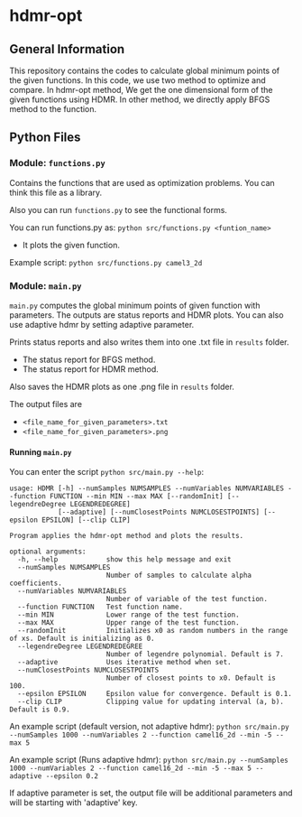# hdmr-opt
## General Information
This repository contains the codes to calculate global minimum points of the given functions. In this code, we use two method to optimize and compare. In hdmr-opt method, We get the one dimensional form of the given functions using HDMR. In other method, we directly apply BFGS method to the function.

## Python Files

### Module: `functions.py`

Contains the functions that are used as optimization problems. You can think this file as a library.

Also you can run `functions.py` to see the functional forms.

You can run functions.py as: `python src/functions.py <funtion_name>`
- It plots the given function.

Example script: `python src/functions.py camel3_2d`

### Module: `main.py`

`main.py` computes the global minimum points of given function with parameters. The outputs are status reports and HDMR plots. You can also use adaptive hdmr by setting adaptive parameter.

Prints status reports and also writes them into one .txt file in `results` folder.
- The status report for BFGS method.
- The status report for HDMR method.

Also saves the HDMR plots as one .png file in `results` folder.

The output files are 
- `<file_name_for_given_parameters>.txt`
- `<file_name_for_given_parameters>.png`

#### Running `main.py`
You can enter the script `python src/main.py --help`:

```
usage: HDMR [-h] --numSamples NUMSAMPLES --numVariables NUMVARIABLES --function FUNCTION --min MIN --max MAX [--randomInit] [--legendreDegree LEGENDREDEGREE]
            [--adaptive] [--numClosestPoints NUMCLOSESTPOINTS] [--epsilon EPSILON] [--clip CLIP]

Program applies the hdmr-opt method and plots the results.

optional arguments:
  -h, --help            show this help message and exit
  --numSamples NUMSAMPLES
                        Number of samples to calculate alpha coefficients.
  --numVariables NUMVARIABLES
                        Number of variable of the test function.
  --function FUNCTION   Test function name.
  --min MIN             Lower range of the test function.
  --max MAX             Upper range of the test function.
  --randomInit          Initializes x0 as random numbers in the range of xs. Default is initializing as 0.
  --legendreDegree LEGENDREDEGREE
                        Number of legendre polynomial. Default is 7.
  --adaptive            Uses iterative method when set.
  --numClosestPoints NUMCLOSESTPOINTS
                        Number of closest points to x0. Default is 100.
  --epsilon EPSILON     Epsilon value for convergence. Default is 0.1.
  --clip CLIP           Clipping value for updating interval (a, b). Default is 0.9.
```


An example script (default version, not adaptive hdmr): `python src/main.py --numSamples 1000 --numVariables 2 --function camel16_2d --min -5 --max 5`

An example script (Runs adaptive hdmr): `python src/main.py --numSamples 1000 --numVariables 2 --function camel16_2d --min -5 --max 5 --adaptive --epsilon 0.2`

If adaptive parameter is set, the output file will be additional parameters and will be starting with 'adaptive' key.




